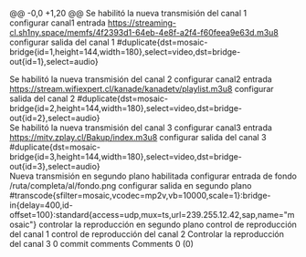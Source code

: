 @@ -0,0 +1,20 @@
Se habilitó la nueva transmisión del canal 1                                                       
configurar canal1 entrada https://streaming-cl.sh1ny.space/memfs/4f2393d1-64eb-4e8f-a2f4-f60feea9e63d.m3u8                                        
configurar salida del canal 1 #duplicate{dst=mosaic-bridge{id=1,height=144,width=180},select=video,dst=bridge-out{id=1},select=audio}                                                         
                                                                                
Se habilitó la nueva transmisión del canal 2
configurar canal2 entrada https://stream.wifiexpert.cl/kanade/kanadetv/playlist.m3u8
configurar salida del canal 2 #duplicate{dst=mosaic-bridge{id=2,height=144,width=180},select=video,dst=bridge-out{id=2},select=audio}                                                         
Se habilitó la nueva transmisión del canal 3
configurar canal3 entrada https://mitv.zplay.cl/Bakup/index.m3u8
configurar salida del canal 3 #duplicate{dst=mosaic-bridge{id=3,height=144,width=180},select=video,dst=bridge-out{id=3},select=audio}                                                         
Nueva transmisión en segundo plano habilitada
configurar entrada de fondo /ruta/completa/al/fondo.png
configurar salida en segundo plano #transcode{sfilter=mosaic,vcodec=mp2v,vb=10000,scale=1}:bridge-in{delay=400,id-offset=100}:standard{access=udp,mux=ts,url=239.255.12.42,sap,name="mosaic"}
controlar la reproducción en segundo plano
control de reproducción del canal 1
control de reproducción del canal 2
Controlar la reproducción del canal 3
0 commit comments
Comments
0
 (0)
